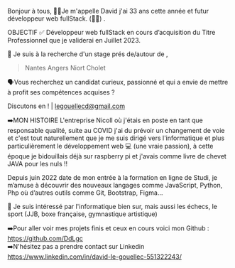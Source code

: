 Bonjour à tous,
👩‍💻Je m'appelle David j'ai 33 ans cette année et futur développeur web fullStack. (🤞🏼) .

OBJECTIF
✅ Développeur web fullStack en cours d’acquisition du Titre Professionnel que je validerai en Juillet 2023.

🔎 Je suis à la recherche d'un stage prés de/autour de ,
> Nantes 
> Angers 
> Niort 
> Cholet

🗣️Vous recherchez un candidat curieux, passionné et qui a envie de mettre à profit ses compétences acquises ?

Discutons en ! | legouellecd@gmail.com

➡️MON HISTOIRE
L'entreprise Nicoll où j'étais en poste en tant que responsable qualité, suite au COVID j'ai du prévoir un changement de voie et c'est tout naturellement que je me suis dirigé vers l'informatique et plus particulièrement le développement web 💻 (une vraie passion), à cette époque je bidouillais déjà sur raspberry pi et j'avais comme livre de chevet JAVA pour les nuls !!

Depuis juin 2022 date de mon entrée à la formation en ligne de Studi, je m’amuse à découvrir des nouveaux langages comme JavaScript, Python, Php où d’autres outils comme Git, Bootstrap, Figma…

👀 Je suis intéressé par l'informatique bien sur, mais aussi les échecs, le sport (JJB, boxe française, gymnastique artistique)

➡️Pour aller voir mes projets finis et ceux en cours voici mon Github : https://github.com/DdLgc  
➡️N'hésitez pas a prendre contact sur Linkedin https://www.linkedin.com/in/david-le-gouellec-551322243/
